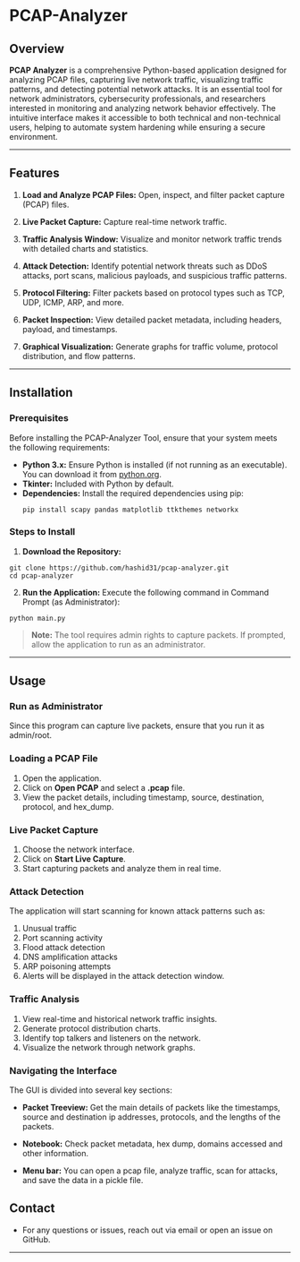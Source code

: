 # PCAP-Analyzer
## Overview
**PCAP Analyzer** is a comprehensive Python-based application designed for analyzing PCAP files, capturing live network traffic, visualizing traffic patterns, and detecting potential network attacks. It is an essential tool for network administrators, cybersecurity professionals, and researchers interested in monitoring and analyzing network behavior effectively. The intuitive interface makes it accessible to both technical and non-technical users, helping to automate system hardening while ensuring a secure environment.

---

## Features

1. **Load and Analyze PCAP Files:** Open, inspect, and filter packet capture (PCAP) files.

2. **Live Packet Capture:** Capture real-time network traffic.

3. **Traffic Analysis Window:** Visualize and monitor network traffic trends with detailed charts and statistics.

4. **Attack Detection:** Identify potential network threats such as DDoS attacks, port scans, malicious payloads, and suspicious traffic patterns.

5. **Protocol Filtering:** Filter packets based on protocol types such as TCP, UDP, ICMP, ARP, and more.

6. **Packet Inspection:** View detailed packet metadata, including headers, payload, and timestamps.

7. **Graphical Visualization:** Generate graphs for traffic volume, protocol distribution, and flow patterns.

---

## Installation

### Prerequisites
Before installing the PCAP-Analyzer Tool, ensure that your system meets the following requirements:

- **Python 3.x:** Ensure Python is installed (if not running as an executable). You can download it from [python.org](https://python.org).
- **Tkinter:** Included with Python by default.
- **Dependencies:**
  Install the required dependencies using pip:
  ```
  pip install scapy pandas matplotlib ttkthemes networkx
  ```

### Steps to Install

1. **Download the Repository:**
```
git clone https://github.com/hashid31/pcap-analyzer.git
cd pcap-analyzer
```

2. **Run the Application:**
Execute the following command in Command Prompt (as Administrator):
```
python main.py
```
> **Note:** The tool requires admin rights to capture packets. If prompted, allow the application to run as an administrator.

---

## Usage

### Run as Administrator
Since this program can capture live packets, ensure that you run it as admin/root. 

### Loading a PCAP File

1. Open the application.
2. Click on **Open PCAP** and select a **.pcap** file.
3. View the packet details, including timestamp, source, destination, protocol, and hex_dump.

### Live Packet Capture

1. Choose the network interface.
2. Click on **Start Live Capture**.
3. Start capturing packets and analyze them in real time.

### Attack Detection

The application will start scanning for known attack patterns such as:
1. Unusual traffic
2. Port scanning activity
3. Flood attack detection
5. DNS amplification attacks
6. ARP poisoning attempts
7. Alerts will be displayed in the attack detection window.

### Traffic Analysis

1. View real-time and historical network traffic insights.
2. Generate protocol distribution charts.
3. Identify top talkers and listeners on the network.
4. Visualize the network through network graphs.


### Navigating the Interface
The GUI is divided into several key sections:

- **Packet Treeview:** Get the main details of packets like the timestamps, source and destination ip addresses, protocols, and the lengths of the packets.
  
- **Notebook:** Check packet metadata, hex dump, domains accessed and other information.
  
- **Menu bar:** You can open a pcap file, analyze traffic, scan for attacks, and save the data in a pickle file.

## Contact
- For any questions or issues, reach out via email or open an issue on GitHub.
---
